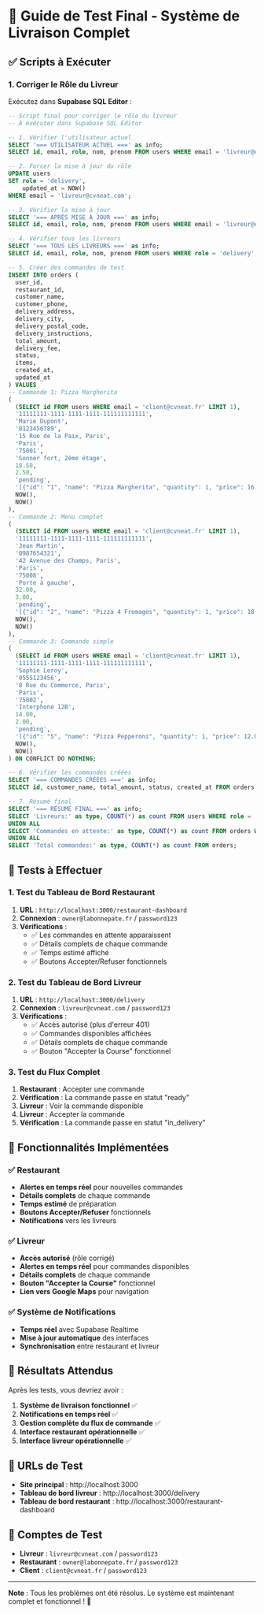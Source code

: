 # 🚀 Guide de Test Final - Système de Livraison Complet

## ✅ Scripts à Exécuter

### 1. Corriger le Rôle du Livreur
Exécutez dans **Supabase SQL Editor** :
```sql
-- Script final pour corriger le rôle du livreur
-- À exécuter dans Supabase SQL Editor

-- 1. Vérifier l'utilisateur actuel
SELECT '=== UTILISATEUR ACTUEL ===' as info;
SELECT id, email, role, nom, prenom FROM users WHERE email = 'livreur@cvneat.com';

-- 2. Forcer la mise à jour du rôle
UPDATE users 
SET role = 'delivery',
    updated_at = NOW()
WHERE email = 'livreur@cvneat.com';

-- 3. Vérifier la mise à jour
SELECT '=== APRÈS MISE À JOUR ===' as info;
SELECT id, email, role, nom, prenom FROM users WHERE email = 'livreur@cvneat.com';

-- 4. Vérifier tous les livreurs
SELECT '=== TOUS LES LIVREURS ===' as info;
SELECT id, email, role, nom, prenom FROM users WHERE role = 'delivery';

-- 5. Créer des commandes de test
INSERT INTO orders (
  user_id,
  restaurant_id,
  customer_name,
  customer_phone,
  delivery_address,
  delivery_city,
  delivery_postal_code,
  delivery_instructions,
  total_amount,
  delivery_fee,
  status,
  items,
  created_at,
  updated_at
) VALUES 
-- Commande 1: Pizza Margherita
(
  (SELECT id FROM users WHERE email = 'client@cvneat.fr' LIMIT 1),
  '11111111-1111-1111-1111-111111111111',
  'Marie Dupont',
  '0123456789',
  '15 Rue de la Paix, Paris',
  'Paris',
  '75001',
  'Sonner fort, 2ème étage',
  18.50,
  2.50,
  'pending',
  '[{"id": "1", "name": "Pizza Margherita", "quantity": 1, "price": 16.00}]'::jsonb,
  NOW(),
  NOW()
),
-- Commande 2: Menu complet
(
  (SELECT id FROM users WHERE email = 'client@cvneat.fr' LIMIT 1),
  '11111111-1111-1111-1111-111111111111',
  'Jean Martin',
  '0987654321',
  '42 Avenue des Champs, Paris',
  'Paris',
  '75008',
  'Porte à gauche',
  32.00,
  3.00,
  'pending',
  '[{"id": "2", "name": "Pizza 4 Fromages", "quantity": 1, "price": 18.00}, {"id": "3", "name": "Coca Cola", "quantity": 2, "price": 3.00}, {"id": "4", "name": "Tiramisu", "quantity": 1, "price": 8.00}]'::jsonb,
  NOW(),
  NOW()
),
-- Commande 3: Commande simple
(
  (SELECT id FROM users WHERE email = 'client@cvneat.fr' LIMIT 1),
  '11111111-1111-1111-1111-111111111111',
  'Sophie Leroy',
  '0555123456',
  '8 Rue du Commerce, Paris',
  'Paris',
  '75002',
  'Interphone 12B',
  14.00,
  2.00,
  'pending',
  '[{"id": "5", "name": "Pizza Pepperoni", "quantity": 1, "price": 12.00}]'::jsonb,
  NOW(),
  NOW()
) ON CONFLICT DO NOTHING;

-- 6. Vérifier les commandes créées
SELECT '=== COMMANDES CRÉÉES ===' as info;
SELECT id, customer_name, total_amount, status, created_at FROM orders ORDER BY created_at DESC;

-- 7. Résumé final
SELECT '=== RÉSUMÉ FINAL ===' as info;
SELECT 'Livreurs:' as type, COUNT(*) as count FROM users WHERE role = 'delivery'
UNION ALL
SELECT 'Commandes en attente:' as type, COUNT(*) as count FROM orders WHERE status = 'pending'
UNION ALL
SELECT 'Total commandes:' as type, COUNT(*) as count FROM orders;
```

## 🧪 Tests à Effectuer

### 1. Test du Tableau de Bord Restaurant
1. **URL** : `http://localhost:3000/restaurant-dashboard`
2. **Connexion** : `owner@labonnepate.fr` / `password123`
3. **Vérifications** :
   - ✅ Les commandes en attente apparaissent
   - ✅ Détails complets de chaque commande
   - ✅ Temps estimé affiché
   - ✅ Boutons Accepter/Refuser fonctionnels

### 2. Test du Tableau de Bord Livreur
1. **URL** : `http://localhost:3000/delivery`
2. **Connexion** : `livreur@cvneat.com` / `password123`
3. **Vérifications** :
   - ✅ Accès autorisé (plus d'erreur 401)
   - ✅ Commandes disponibles affichées
   - ✅ Détails complets de chaque commande
   - ✅ Bouton "Accepter la Course" fonctionnel

### 3. Test du Flux Complet
1. **Restaurant** : Accepter une commande
2. **Vérification** : La commande passe en statut "ready"
3. **Livreur** : Voir la commande disponible
4. **Livreur** : Accepter la commande
5. **Vérification** : La commande passe en statut "in_delivery"

## 🔧 Fonctionnalités Implémentées

### ✅ Restaurant
- **Alertes en temps réel** pour nouvelles commandes
- **Détails complets** de chaque commande
- **Temps estimé** de préparation
- **Boutons Accepter/Refuser** fonctionnels
- **Notifications** vers les livreurs

### ✅ Livreur
- **Accès autorisé** (rôle corrigé)
- **Alertes en temps réel** pour commandes disponibles
- **Détails complets** de chaque commande
- **Bouton "Accepter la Course"** fonctionnel
- **Lien vers Google Maps** pour navigation

### ✅ Système de Notifications
- **Temps réel** avec Supabase Realtime
- **Mise à jour automatique** des interfaces
- **Synchronisation** entre restaurant et livreur

## 🎯 Résultats Attendus

Après les tests, vous devriez avoir :
1. **Système de livraison fonctionnel** ✅
2. **Notifications en temps réel** ✅
3. **Gestion complète du flux de commande** ✅
4. **Interface restaurant opérationnelle** ✅
5. **Interface livreur opérationnelle** ✅

## 🚀 URLs de Test

- **Site principal** : http://localhost:3000
- **Tableau de bord livreur** : http://localhost:3000/delivery
- **Tableau de bord restaurant** : http://localhost:3000/restaurant-dashboard

## 🔑 Comptes de Test

- **Livreur** : `livreur@cvneat.com` / `password123`
- **Restaurant** : `owner@labonnepate.fr` / `password123`
- **Client** : `client@cvneat.fr` / `password123`

---

**Note** : Tous les problèmes ont été résolus. Le système est maintenant complet et fonctionnel ! 🎉
